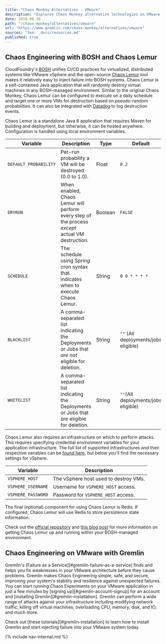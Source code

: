 ```yaml
---
title: "Chaos Monkey Alternatives - VMware"
description: "Explores Chaos Monkey alternative technologies on VMware."
date: 2018-08-30
path: "/chaos-monkey/alternatives/vmware"
url: "https://www.gremlin.com/chaos-monkey/alternatives/vmware"
sources: "See: _docs/resources.md"
published: true
---
```


## Chaos Engineering with BOSH and Chaos Lemur

CloudFoundry's [BOSH](http://bosh.cloudfoundry.org/docs/) unifies CI/CD practices for virtualized, distributed systems like VMware vSphere and the open-source [Chaos Lemur](https://github.com/strepsirrhini-army/chaos-lemur) tool makes it relatively easy to inject failure into BOSH systems.  Chaos Lemur is a self-contained Java application that will randomly destroy virtual machines in any BOSH-managed environment.  Similar to the original Chaos Monkey, Chaos Lemur can be configured to execute on a daily schedule and target one or more VMs for destruction based on pseudo-random probabilities.  It can also be integrated with [Datadog](https://www.datadoghq.com/) to log destruction events.

Chaos Lemur is a standalone Java 8 application that requires Maven for building and deployment, but otherwise, it can be hosted anywhere.  Configuration is handled using local environment variables.

| Variable              | Description                                                                                      | Type    | Default                              |
| --------------------- | ------------------------------------------------------------------------------------------------ | ------- | ------------------------------------ |
| `DEFAULT_PROBABILITY` | Per-run probability a VM will be destroyed (0.0 to 1.0).                                         | Float   | `0.2`                                |
| `DRYRUN`              | When enabled, Chaos Lemur will perform every step of the process *except* actual VM destruction. | Boolean | `FALSE`                              |
| `SCHEDULE`            | The schedule using Spring cron syntax that indicates when to execute Chaos Lemur.                | String  | `0 0 * * * *`                        |
| `BLACKLIST`           | A comma-separated list indicating the Deployments or Jobs that *are not* eligible for deletion.  | String  | `""` (All deployments/jobs eligible) |
| `WHITELIST`           | A comma-separated list indicating the Deployments or Jobs that *are* eligible for deletion.      | String  | `""`(All deployments/jobs eligible)  |

Chaos Lemur also requires an infrastructure on which to perform attacks.  This requires specifying credential environment variables for your application infrastructure.  The full list of supported infrastructures and their respective variables can be [found here](https://github.com/strepsirrhini-army/chaos-lemur#infrastructure), but below you'll find the necessary settings for vSphere.

| Variable           | Description                           |
| ------------------ | ------------------------------------- |
| `VSPHERE_HOST`     | The vSphere host used to destroy VMs. |
| `VSPHERE_USERNAME` | Username for `VSPHERE_HOST` access.   |
| `VSPHERE_PASSWORD` | Password for `VSPHERE_HOST` access.   |

The final (optional) component for using Chaos Lemur is Redis.  If configured, Chaos Lemur will use Redis to store persistence state information.

Check out the [official repository](https://github.com/strepsirrhini-army/chaos-lemur) and [this blog post](https://content.pivotal.io/blog/chaos-lemur-testing-high-availability-on-pivotal-cloud-foundry) for more information on getting Chaos Lemur up and running within your BOSH-managed environment.

## Chaos Engineering on VMware with Gremlin

Gremlin's [Failure as a Service][#gremlin-failure-as-a-service] finds and helps you fix weaknesses in your VMware architecture before they cause problems.  Gremlin makes Chaos Engineering simple, safe, and secure, improving your system's stability and resilience against unexpected failures.  You can start running Chaos Experiments on your VMware application in just a few minutes by [signing up][#gremlin-account-signup] for an account and [installing Gremlin][#gremlin-installation].  Gremlin can perform a wide range of attacks against your infrastructure including modifying network traffic; killing off virtual machines; overloading CPU, memory, disk, and IO; and much more.

Check out [these tutorials][#gremlin-installation] to learn how to install Gremlin and start injecting failure into your VMware system today.

{% include nav-internal.md %}